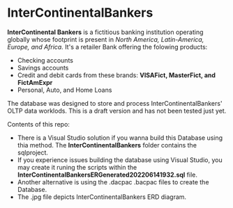 # InterContinentalBankers
**InterContinental Bankers** is a fictitious banking institution operating globally whose footprint is present in *North America, Latin-America, Europe, and Africa.*
It's a retailer Bank offering the folowing products:
- Checking accounts
- Savings accounts
- Credit and debit cards from these brands: **VISAFict, MasterFict, and FictAmExpr**
- Personal, Auto, and Home Loans

The database was designed to store and process InterContinentalBankers' OLTP data worklods. This is a draft version and has not been tested just yet.

Contents of this repo:
- There is a Visual Studio solution if you wanna build this Database using thia method. The **InterContinentalBankers** folder contains the sqlproject.
- If you experience issues building the database using Visual  Studio, you may create it runing the scripts within the **InterContinentalBankersERGenerated202206141932.sql** file.
- Another alternative is using the .dacpac .bacpac files to create the Database.
- The .jpg file depicts InterContinentalBankers ERD diagram. 
